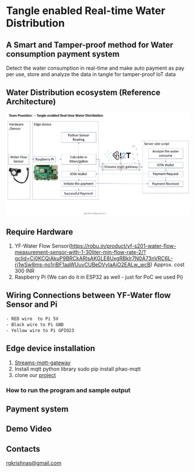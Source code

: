 # Tangle enabled Real-time Water Distribution
## A Smart and Tamper-proof method for Water consumption payment system
Detect the water consumption in real-time and make auto payment as pay per use, store and analyze the data in tangle for tamper-proof IoT data
## Water Distribution ecosystem (Reference Architecture)
![Architecture](images/flow_diagram.JPG)

## Require Hardware
  1. YF-Water Flow Sensor(https://robu.in/product/yf-s201-water-flow-measurement-sensor-with-1-30liter-min-flow-rate-2/?gclid=Cj0KCQiAkuP9BRCkARIsAKGLE8UxgRBkIr7N0A73nVRC6L-rj1wSw8ms-no1rjBF1aaWUuvCUBeDVyIaAiO2EALw_wcB)
     Approx. cost 300 INR
  2. Raspberry Pi (We can do it in ESP32 as well - just for PoC we used Pi)

## Wiring Connections between YF-Water flow Sensor and Pi
    - RED wire  to Pi 5V
    - Black wire to Pi GND
    - Yellow wire to Pi GPIO23
    
## Edge device installation
   1. [Streams-mqtt-gateway](https://github.com/iot2tangle/Streams-mqtt-gateway)
   2. Install mqtt python library
       sudo pip install phao-mqtt
   3. clone our [project](https://github.com/rgkrishnas/Tangle-enabled-Real-time-Water-Distribution)
### How to run the program and sample output

## Payment system

## Demo Video

## Contacts
rgkrishnas@gmail.com
